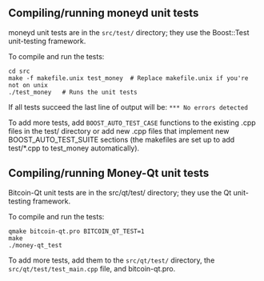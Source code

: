 Compiling/running moneyd unit tests
------------------------------------

moneyd unit tests are in the `src/test/` directory; they
use the Boost::Test unit-testing framework.

To compile and run the tests:

	cd src
	make -f makefile.unix test_money  # Replace makefile.unix if you're not on unix
	./test_money   # Runs the unit tests

If all tests succeed the last line of output will be:
`*** No errors detected`

To add more tests, add `BOOST_AUTO_TEST_CASE` functions to the existing
.cpp files in the test/ directory or add new .cpp files that
implement new BOOST_AUTO_TEST_SUITE sections (the makefiles are
set up to add test/*.cpp to test_money automatically).


Compiling/running Money-Qt unit tests
---------------------------------------

Bitcoin-Qt unit tests are in the src/qt/test/ directory; they
use the Qt unit-testing framework.

To compile and run the tests:

	qmake bitcoin-qt.pro BITCOIN_QT_TEST=1
	make
	./money-qt_test

To add more tests, add them to the `src/qt/test/` directory,
the `src/qt/test/test_main.cpp` file, and bitcoin-qt.pro.
